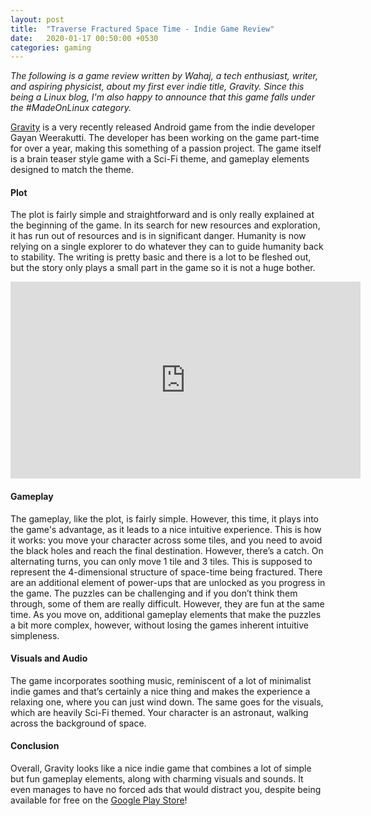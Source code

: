 ```yaml
---
layout: post
title:  "Traverse Fractured Space Time - Indie Game Review"
date:   2020-01-17 00:50:00 +0530
categories: gaming
---
```

*The following is a game review written by Wahaj, a tech enthusiast, writer, and aspiring physicist, about my first ever indie title, Gravity. Since this being a Linux blog, I'm also happy to announce that this game falls under the #MadeOnLinux category.*

[Gravity] is a very recently released Android game from the indie developer Gayan Weerakutti. The developer has been working on the game part-time for over a year, making this something of a passion project. The game itself is a brain teaser style game with a Sci-Fi theme, and gameplay elements designed to match the theme.

#### Plot

The plot is fairly simple and straightforward and is only really explained at the beginning of the game. In its search for new resources and exploration, it has run out of resources and is in significant danger. Humanity is now relying on a single explorer to do whatever they can to guide humanity back to stability. The writing is pretty basic and there is a lot to be fleshed out, but the story only plays a small part in the game so it is not a huge bother.

<iframe width="560" height="315" src="https://www.youtube-nocookie.com/embed/o4vJ0LMbyU4" frameborder="0" allow="accelerometer; autoplay; clipboard-write; encrypted-media; gyroscope; picture-in-picture" allowfullscreen></iframe>

#### Gameplay

The gameplay, like the plot, is fairly simple. However, this time, it plays into the game's advantage, as it leads to a nice intuitive experience. This is how it works: you move your character across some tiles, and you need to avoid the black holes and reach the final destination. However, there’s a catch. On alternating turns, you can only move 1 tile and 3 tiles. This is supposed to represent the 4-dimensional structure of space-time being fractured. There are an additional element of power-ups that are unlocked as you progress in the game. The puzzles can be challenging and if you don’t think them through, some of them are really difficult. However, they are fun at the same time. As you move on, additional gameplay elements that make the puzzles a bit more complex, however, without losing the games inherent intuitive simpleness.

#### Visuals and Audio

The game incorporates soothing music, reminiscent of a lot of minimalist indie games and that’s certainly a nice thing and makes the experience a relaxing one, where you can just wind down. The same goes for the visuals, which are heavily Sci-Fi themed. Your character is an astronaut, walking across the background of space. 

#### Conclusion

Overall, Gravity looks like a nice indie game that combines a lot of simple but fun gameplay elements, along with charming visuals and sounds. It even manages to have no forced ads that would distract you, despite being available for free on the [Google Play Store][gravity]!

[gravity]: https://play.google.com/store/apps/details?id=defaulttm.gravity
